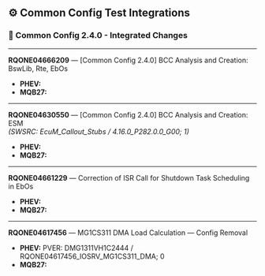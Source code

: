 ## ⚙️ Common Config Test Integrations

### 🔧 Common Config 2.4.0 - Integrated Changes

---

**RQONE04666209** — [Common Config 2.4.0] BCC Analysis and Creation: BswLib, Rte, EbOs  
- **PHEV:**  
- **MQB27:**  

---

**RQONE04630550** — [Common Config 2.4.0] BCC Analysis and Creation: ESM  
*(SWSRC: EcuM_Callout_Stubs / 4.16.0_P282.0.0_G00; 1)*  
- **PHEV:**  
- **MQB27:**  

---

**RQONE04661229** — Correction of ISR Call for Shutdown Task Scheduling in EbOs  
- **PHEV:**  
- **MQB27:**  

---

**RQONE04617456** — MG1CS311 DMA Load Calculation — Config Removal  
- **PHEV:** PVER: DMG1311VH1C2444 / RQONE04617456_IOSRV_MG1CS311_DMA; 0  
- **MQB27:**  